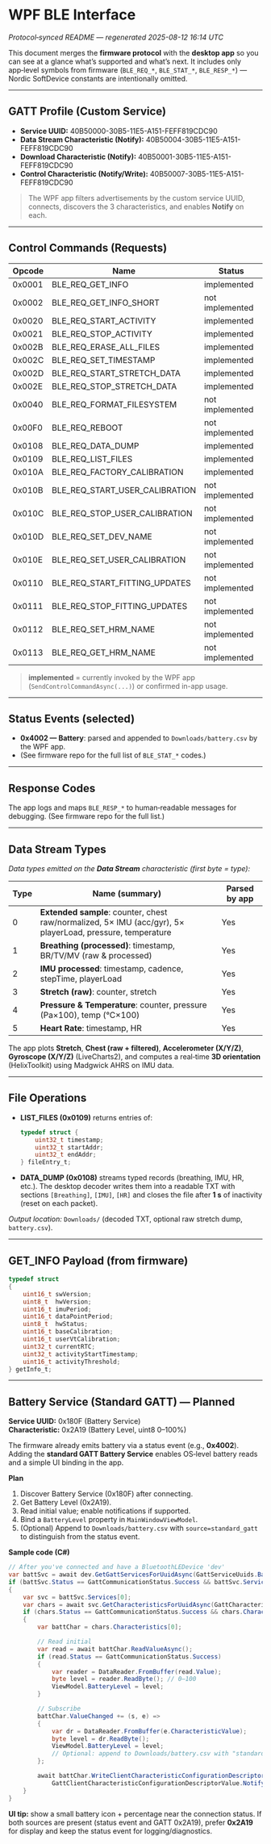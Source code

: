 # WPF BLE Interface

_Protocol‑synced README — regenerated 2025-08-12 16:14 UTC_

This document merges the **firmware protocol** with the **desktop app** so you can see at a glance what’s supported and what’s next. It includes only app‑level symbols from firmware (`BLE_REQ_*`, `BLE_STAT_*`, `BLE_RESP_*`) — Nordic SoftDevice constants are intentionally omitted.

---

## GATT Profile (Custom Service)
- **Service UUID:** 40B50000-30B5-11E5-A151-FEFF819CDC90
- **Data Stream Characteristic (Notify):** 40B50004-30B5-11E5-A151-FEFF819CDC90
- **Download Characteristic (Notify):** 40B50001-30B5-11E5-A151-FEFF819CDC90
- **Control Characteristic (Notify/Write):** 40B50007-30B5-11E5-A151-FEFF819CDC90

> The WPF app filters advertisements by the custom service UUID, connects, discovers the 3 characteristics, and enables **Notify** on each.

---

## Control Commands (Requests)

| Opcode | Name | Status |
|---|---|---|
| 0x0001 | BLE_REQ_GET_INFO | implemented |
| 0x0002 | BLE_REQ_GET_INFO_SHORT | not implemented |
| 0x0020 | BLE_REQ_START_ACTIVITY | implemented |
| 0x0021 | BLE_REQ_STOP_ACTIVITY | implemented |
| 0x002B | BLE_REQ_ERASE_ALL_FILES | implemented |
| 0x002C | BLE_REQ_SET_TIMESTAMP | implemented |
| 0x002D | BLE_REQ_START_STRETCH_DATA | implemented |
| 0x002E | BLE_REQ_STOP_STRETCH_DATA | implemented |
| 0x0040 | BLE_REQ_FORMAT_FILESYSTEM | not implemented |
| 0x00F0 | BLE_REQ_REBOOT | not implemented |
| 0x0108 | BLE_REQ_DATA_DUMP | implemented |
| 0x0109 | BLE_REQ_LIST_FILES | implemented |
| 0x010A | BLE_REQ_FACTORY_CALIBRATION | implemented |
| 0x010B | BLE_REQ_START_USER_CALIBRATION | not implemented |
| 0x010C | BLE_REQ_STOP_USER_CALIBRATION | not implemented |
| 0x010D | BLE_REQ_SET_DEV_NAME | not implemented |
| 0x010E | BLE_REQ_SET_USER_CALIBRATION | not implemented |
| 0x0110 | BLE_REQ_START_FITTING_UPDATES | not implemented |
| 0x0111 | BLE_REQ_STOP_FITTING_UPDATES | not implemented |
| 0x0112 | BLE_REQ_SET_HRM_NAME | not implemented |
| 0x0113 | BLE_REQ_GET_HRM_NAME | not implemented |

> **implemented** = currently invoked by the WPF app (`SendControlCommandAsync(...)`) or confirmed in-app usage.

---

## Status Events (selected)
- **0x4002 — Battery**: parsed and appended to `Downloads/battery.csv` by the WPF app.
- (See firmware repo for the full list of `BLE_STAT_*` codes.)

---

## Response Codes
The app logs and maps `BLE_RESP_*` to human‑readable messages for debugging. (See firmware repo for the full list.)

---

## Data Stream Types
_Data types emitted on the **Data Stream** characteristic (first byte = type):_

| Type | Name (summary) | Parsed by app |
|---|---|---|
| 0 | **Extended sample**: counter, chest raw/normalized, 5× IMU (acc/gyr), 5× playerLoad, pressure, temperature | Yes |
| 1 | **Breathing (processed)**: timestamp, BR/TV/MV (raw & processed) | Yes |
| 2 | **IMU processed**: timestamp, cadence, stepTime, playerLoad | Yes |
| 3 | **Stretch (raw)**: counter, stretch | Yes |
| 4 | **Pressure & Temperature**: counter, pressure (Pa×100), temp (°C×100) | Yes |
| 5 | **Heart Rate**: timestamp, HR | Yes |

The app plots **Stretch**, **Chest (raw + filtered)**, **Accelerometer (X/Y/Z)**, **Gyroscope (X/Y/Z)** (LiveCharts2), and computes a real‑time **3D orientation** (HelixToolkit) using Madgwick AHRS on IMU data.

---

## File Operations
- **LIST_FILES (0x0109)** returns entries of:
  ```c
  typedef struct {
      uint32_t timestamp;
      uint32_t startAddr;
      uint32_t endAddr;
  } fileEntry_t;
  ```
- **DATA_DUMP (0x0108)** streams typed records (breathing, IMU, HR, etc.). The desktop decoder writes them into a readable TXT with sections `[Breathing]`, `[IMU]`, `[HR]` and closes the file after **1 s** of inactivity (reset on each packet).

_Output location:_ `Downloads/` (decoded TXT, optional raw stretch dump, `battery.csv`).

---

## GET_INFO Payload (from firmware)

```c
typedef struct
{
    uint16_t swVersion;
    uint8_t  hwVersion;
    uint16_t imuPeriod;
    uint16_t dataPointPeriod;
    uint8_t  hwStatus;
    uint16_t baseCalibration;
    uint16_t userVtCalibration;
    uint32_t currentRTC;
    uint32_t activityStartTimestamp;
    uint16_t activityThreshold;
} getInfo_t;
```

---

## Battery Service (Standard GATT) — Planned
**Service UUID:** 0x180F (Battery Service)  
**Characteristic:** 0x2A19 (Battery Level, uint8 0–100%)

The firmware already emits battery via a status event (e.g., **0x4002**). Adding the **standard GATT Battery Service** enables OS‑level battery reads and a simple UI binding in the app.

**Plan**
1. Discover Battery Service (0x180F) after connecting.  
2. Get Battery Level (0x2A19).  
3. Read initial value; enable notifications if supported.  
4. Bind a `BatteryLevel` property in `MainWindowViewModel`.  
5. (Optional) Append to `Downloads/battery.csv` with `source=standard_gatt` to distinguish from the status event.

**Sample code (C#)**
```csharp
// After you've connected and have a BluetoothLEDevice 'dev'
var battSvc = await dev.GetGattServicesForUuidAsync(GattServiceUuids.Battery);
if (battSvc.Status == GattCommunicationStatus.Success && battSvc.Services.Count > 0)
{
    var svc = battSvc.Services[0];
    var chars = await svc.GetCharacteristicsForUuidAsync(GattCharacteristicUuids.BatteryLevel);
    if (chars.Status == GattCommunicationStatus.Success && chars.Characteristics.Count > 0)
    {
        var battChar = chars.Characteristics[0];

        // Read initial
        var read = await battChar.ReadValueAsync();
        if (read.Status == GattCommunicationStatus.Success)
        {
            var reader = DataReader.FromBuffer(read.Value);
            byte level = reader.ReadByte(); // 0–100
            ViewModel.BatteryLevel = level;
        }

        // Subscribe
        battChar.ValueChanged += (s, e) =>
        {
            var dr = DataReader.FromBuffer(e.CharacteristicValue);
            byte level = dr.ReadByte();
            ViewModel.BatteryLevel = level;
            // Optional: append to Downloads/battery.csv with "standard_gatt" source tag
        };

        await battChar.WriteClientCharacteristicConfigurationDescriptorAsync(
            GattClientCharacteristicConfigurationDescriptorValue.Notify);
    }
}
```

**UI tip:** show a small battery icon + percentage near the connection status. If both sources are present (status event and GATT 0x2A19), prefer **0x2A19** for display and keep the status event for logging/diagnostics.
